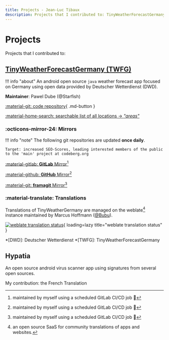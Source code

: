 ```yaml
---
title: Projects - Jean-Luc Tibaux
description: Projects that I contributed to: TinyWeatherForecastGermany
---
```


# Projects

Projects that I contributed to:

## [**TinyWeatherForecastGermany (TWFG)**](https://tinyweatherforecastgermanygroup.gitlab.io/index/index.html)

!!! info "about"
    An android open source `java` weather forecast app focused on Germany using open data provided by Deutscher Wetterdienst (DWD).

**Maintainer**: Pawel Dube (@Starfish)

[:material-git: code repository](https://codeberg.org/Starfish/TinyWeatherForecastGermany/){ .md-button }

[:material-home-search: searchable list of all locations -> *"areas"*](https://tinyweatherforecastgermanygroup.gitlab.io/index/areas.html)

### :octicons-mirror-24: Mirrors

!!! info "note"
    The following git repositories are updated **once daily**.

    Target: increased SEO-Scores, leading interested members of the public to the 'main' project at codeberg.org

[:material-gitlab: **GitLab** Mirror](https://gitlab.com/tinyweatherforecastgermanygroup/TinyWeatherForecastGermany)[^1]

[:material-github: **GitHub** Mirror](https://github.com/twfgcicdbot/TinyWeatherForecastGermanyMirror)[^1]

[:material-git: **framagit** Mirror](https://framagit.org/tinyweatherforecastgermanygroup/tinyweatherforecastgermanymirror)[^1]

### :material-translate: Translations

Translations of TinyWeatherGermany are managed on the weblate[^2] instance maintained by Marcus Hoffmann ([@Bubu](https://bubu1.eu/)).

[![weblate translation status](https://weblate.bubu1.eu/widgets/tiny-weather-forecast-germany/-/multi-blue.svg "weblate translation status of TinyWeatherForecastGermany")](https://weblate.bubu1.eu/engage/tiny-weather-forecast-germany/){ loading=lazy title="weblate translation status" }

[^1]: maintained by myself using a scheduled GitLab CI/CD job :rocket:
[^2]: an open source SaaS for community translations of apps and websites.

*[DWD]: Deutscher Wetterdienst
*[TWFG]: TinyWeatherForecastGermany

## Hypatia

An open source android virus scanner app using signatures from several open sources.

My contribution: the  French Translation
